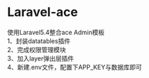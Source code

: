 # Laravel-ace
使用Laravel5.4整合ace Admin模板<br>
1、封装datatables插件<br>
2、完成权限管理模块<br>
3、加入layer弹出层插件<br>
4、新建.env文件，配置下APP_KEY与数据库即可